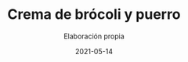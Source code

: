 ---
title: "Crema de brócoli y puerro"
date: 2021-05-14
header:
  teaser: "assets/images/recetas/crema-brocoli-puerro.jpg"
ingredients:
 Brócoli: 1 ud
 Puerros: 2 uds
 Zanahoria: 1 ud
 Caldo verduras bajo en sal: 1 litro
 Papa mediana: 1 ud
 AOVE: un chorrito
 Crema de coco: 3 tbsp
 Levadura nutricional: 1 tbsp
 Espesante: 2 tsp
 Salsa de pescado: 1/2 tbsp
instructions:
 - Picar los puerros y la zanahoria en trozos pequeños para que se cocine más rápido.
 - Freirlos a fuego sueva, unos 100ºC durante 15-20 min.
 - Subir el fuego a unos 130ºC y añadir todo el caldo.
 - Pelar la papa y cortarla en trozos pequeños para que se cocine más rápido.
 - Cuando el caldo esté hiviendo añadir la papa troceada y cocinar durante unos 5 minutos.
 - Añadir inmediatamente la salsa de pescado fermentado, tipo garum o la típica asiática.
 - Lavar y cortar el brócoli en trozos pequeños, añadir y cocinar otros 5 min.
 - Cuando queden unos minutos para terminar, añadir la crema de coco y mezclar. 
 - Posteriormente añadir el espesante, se puede usar fécula de maiz, harina de platano verde o de yuca; junto con la levadura nutricional.
 - Retirar y licuar con la miniprimer.
show_convertions: true
show_abreviations: true
prepmins: 5
cookmins: 35
yield: 4-5
type: Cremas
author: Elaboración propia
---